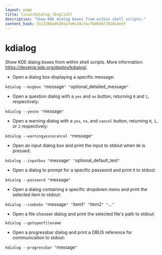 ```yaml
---
layout: page
title: linux/kdialog (English)
description: "Show KDE dialog boxes from within shell scripts."
content_hash: 5113280a95385a7e6c34c7ac7bd8dd7781814e5f
---
```

# kdialog

Show KDE dialog boxes from within shell scripts.
More information: <https://develop.kde.org/deploy/kdialog/>.

- Open a dialog box displaying a specific message:

`kdialog --msgbox "`<span class="tldr-var badge badge-pill bg-dark-lm bg-white-dm text-white-lm text-dark-dm font-weight-bold">message</span>`" "`<span class="tldr-var badge badge-pill bg-dark-lm bg-white-dm text-white-lm text-dark-dm font-weight-bold">optional_detailed_message</span>`"`

- Open a question dialog with a `yes` and `no` button, returning `0` and `1`, respectively:

`kdialog --yesno "`<span class="tldr-var badge badge-pill bg-dark-lm bg-white-dm text-white-lm text-dark-dm font-weight-bold">message</span>`"`

- Open a warning dialog with a `yes`, `no`, and `cancel` button, returning `0`, `1`, or `2` respectively:

`kdialog --warningyesnocancel "`<span class="tldr-var badge badge-pill bg-dark-lm bg-white-dm text-white-lm text-dark-dm font-weight-bold">message</span>`"`

- Open an input dialog box and print the input to stdout when `OK` is pressed:

`kdialog --inputbox "`<span class="tldr-var badge badge-pill bg-dark-lm bg-white-dm text-white-lm text-dark-dm font-weight-bold">message</span>`" "`<span class="tldr-var badge badge-pill bg-dark-lm bg-white-dm text-white-lm text-dark-dm font-weight-bold">optional_default_text</span>`"`

- Open a dialog to prompt for a specific password and print it to stdout:

`kdialog --password "`<span class="tldr-var badge badge-pill bg-dark-lm bg-white-dm text-white-lm text-dark-dm font-weight-bold">message</span>`"`

- Open a dialog containing a specific dropdown menu and print the selected item to stdout:

`kdialog --combobx "`<span class="tldr-var badge badge-pill bg-dark-lm bg-white-dm text-white-lm text-dark-dm font-weight-bold">message</span>`" "`<span class="tldr-var badge badge-pill bg-dark-lm bg-white-dm text-white-lm text-dark-dm font-weight-bold">item1</span>`" "`<span class="tldr-var badge badge-pill bg-dark-lm bg-white-dm text-white-lm text-dark-dm font-weight-bold">item2</span>`" "`<span class="tldr-var badge badge-pill bg-dark-lm bg-white-dm text-white-lm text-dark-dm font-weight-bold">...</span>`"`

- Open a file chooser dialog and print the selected file's path to stdout:

`kdialog --getopenfilename`

- Open a progressbar dialog and print a DBUS reference for communication to stdout:

`kdialog --progressbar "`<span class="tldr-var badge badge-pill bg-dark-lm bg-white-dm text-white-lm text-dark-dm font-weight-bold">message</span>`"`
